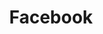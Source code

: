---
facebook: https://www.facebook.com/facebook
github: facebook
logohandle: facebook
sort: facebook
title: Facebook
twitter: facebook
website: https://www.facebook.com/
wikipedia: https://en.wikipedia.org/wiki/Facebook
---